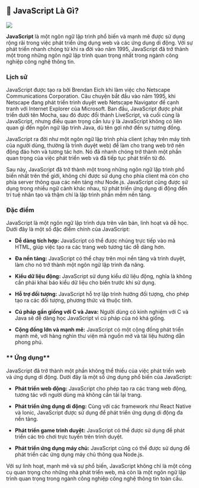 ## **🎨 JavaScript Là Gì?**

![](../assets/images/chapter_js/js_banner.png)

**JavaScript** là một ngôn ngữ lập trình phổ biến và mạnh mẽ được sử dụng rộng rãi trong việc phát triển ứng dụng web và các ứng dụng di động. Với sự phát triển nhanh chóng từ khi ra đời vào năm 1995, JavaScript đã trở thành một trong những ngôn ngữ lập trình quan trọng nhất trong ngành công nghiệp công nghệ thông tin.

### **Lịch sử**

JavaScript được tạo ra bởi Brendan Eich khi làm việc cho Netscape Communications Corporation. Câu chuyện bắt đầu vào năm 1995, khi Netscape đang phát triển trình duyệt web Netscape Navigator để cạnh tranh với Internet Explorer của Microsoft. Ban đầu, JavaScript được phát triển dưới tên Mocha, sau đó được đổi thành LiveScript, và cuối cùng là JavaScript, nhưng điều quan trọng cần lưu ý là JavaScript không có liên quan gì đến ngôn ngữ lập trình Java, dù tên gợi nhớ đến sự tương đồng.

JavaScript ra đời như một ngôn ngữ lập trình phía client (chạy trên máy tính của người dùng, thường là trình duyệt web) để làm cho trang web trở nên động đáo hơn và tương tác hơn. Nó đã nhanh chóng trở thành một phần quan trọng của việc phát triển web và đã tiếp tục phát triển từ đó.

Sau này, JavaScript đã trở thành một trong những ngôn ngữ lập trình phổ biến nhất trên thế giới, không chỉ được sử dụng cho phía client mà còn cho phía server thông qua các nền tảng như Node.js. JavaScript cũng được sử dụng trong nhiều ngữ cảnh khác nhau, từ phát triển ứng dụng di động đến trí tuệ nhân tạo và thậm chí là lập trình phần mềm nền tảng.

### **Đặc điểm**

JavaScript là một ngôn ngữ lập trình dựa trên văn bản, linh hoạt và dễ học. Dưới đây là một số đặc điểm chính của JavaScript:

- **Dễ dàng tích hợp:** JavaScript có thể được nhúng trực tiếp vào mã HTML, giúp việc tạo ra các trang web tương tác dễ dàng hơn.

- **Đa nền tảng:** JavaScript có thể chạy trên mọi nền tảng và trình duyệt, làm cho nó trở thành một ngôn ngữ lập trình đa năng.

- **Kiểu dữ liệu động:** JavaScript sử dụng kiểu dữ liệu động, nghĩa là không cần phải khai báo kiểu dữ liệu cho biến trước khi sử dụng.

- **Hỗ trợ đối tượng:** JavaScript hỗ trợ lập trình hướng đối tượng, cho phép tạo ra các đối tượng, phương thức và thuộc tính.

- **Cú pháp gần giống với C và Java:** Người dùng có kinh nghiệm với C và Java sẽ dễ dàng học JavaScript vì cú pháp của nó khá giống.

- **Cộng đồng lớn và mạnh mẽ:** JavaScript có một cộng đồng phát triển mạnh mẽ, với hàng nghìn thư viện mã nguồn mở và tài liệu hướng dẫn phong phú.

### ** Ứng dụng**

JavaScript đã trở thành một phần không thể thiếu của việc phát triển web và ứng dụng di động. Dưới đây là một số ứng dụng phổ biến của JavaScript:

- **Phát triển web động:** JavaScript cho phép tạo ra các trang web động, tương tác với người dùng mà không cần tải lại trang.

- **Phát triển ứng dụng di động:** Cùng với các framework như React Native và Ionic, JavaScript được sử dụng để phát triển ứng dụng di động đa nền tảng.

- **Phát triển game trình duyệt:** JavaScript có thể được sử dụng để phát triển các trò chơi trực tuyến trên trình duyệt.

- **Phát triển ứng dụng máy chủ:** JavaScript cũng có thể được sử dụng để phát triển các ứng dụng máy chủ thông qua Node.js.

Với sự linh hoạt, mạnh mẽ và sự phổ biến, JavaScript không chỉ là một công cụ quan trọng cho những nhà phát triển web, mà còn là một ngôn ngữ lập trình quan trọng trong ngành công nghiệp công nghệ thông tin toàn cầu.
